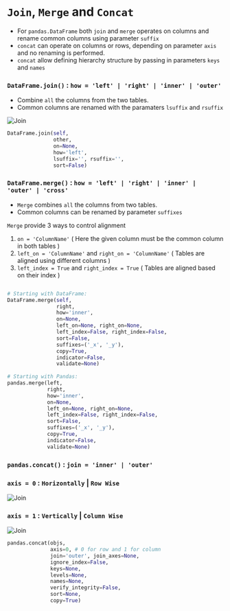 # `Join`, `Merge` and `Concat`

- For `pandas.DataFrame` both `join` and `merge` operates on columns and rename common columns using parameter `suffix`
- `concat` can operate on columns or rows, depending on parameter `axis` and no renaming is performed.
- `concat` allow defining hierarchy structure by passing in parameters `keys` and `names`

### `DataFrame.join()` : `how = 'left' | 'right' | 'inner' | 'outer'`

- Combine `all` the columns from the two tables.
- Common columns are renamed with the paramaters `lsuffix` and `rsuffix`

![Join](Images/Joins.png)

```python
DataFrame.join(self, 
               other, 
               on=None, 
               how='left', 
               lsuffix='', rsuffix='', 
               sort=False)
```


### `DataFrame.merge()` : `how = 'left' | 'right' | 'inner' | 'outer' | 'cross'`

- `Merge` combines `all` the columns from two tables.
- Common columns can be renamed by parameter `suffixes`

`Merge` provide 3 ways to control alignment 

1. `on = 'ColumnName'` ( Here the given column must be the common column in both tables )
2. `left_on = 'ColumnName'` and `right_on = 'ColumnName'` ( Tables are aligned using different columns )
3. `left_index = True` and `right_index = True` ( Tables are aligned based on their index )

```python

# Starting with DataFrame:
DataFrame.merge(self, 
                right, 
                how='inner', 
                on=None, 
                left_on=None, right_on=None, 
                left_index=False, right_index=False, 
                sort=False, 
                suffixes=('_x', '_y'), 
                copy=True, 
                indicator=False, 
                validate=None)
                
# Starting with Pandas:                
pandas.merge(left, 
             right, 
             how='inner', 
             on=None, 
             left_on=None, right_on=None, 
             left_index=False, right_index=False, 
             sort=False, 
             suffixes=('_x', '_y'), 
             copy=True, 
             indicator=False, 
             validate=None)                
```

### `pandas.concat()` : `join = 'inner' | 'outer'`

### `axis = 0` : `Horizontally` | `Row Wise`
![Join](../Python/Image/ConcatAxis0.png)

### `axis = 1` : `Vertically` | `Column Wise`
![Join](../Python/Image/ConcatAxis1.png)

```python
pandas.concat(objs, 
              axis=0, # 0 for row and 1 for column
              join='outer', join_axes=None, 
              ignore_index=False, 
              keys=None, 
              levels=None, 
              names=None, 
              verify_integrity=False, 
              sort=None, 
              copy=True)
```

